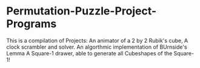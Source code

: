 # Permutation-Puzzle-Project-Programs

This is a compilation of Projects:
An animator of a 2 by 2 Rubik's cube,
A clock scrambler and solver.
An algorthmic implementation of BUrnside's Lemma
A Square-1 drawer, able to generate all Cubeshapes of the Square-1!
